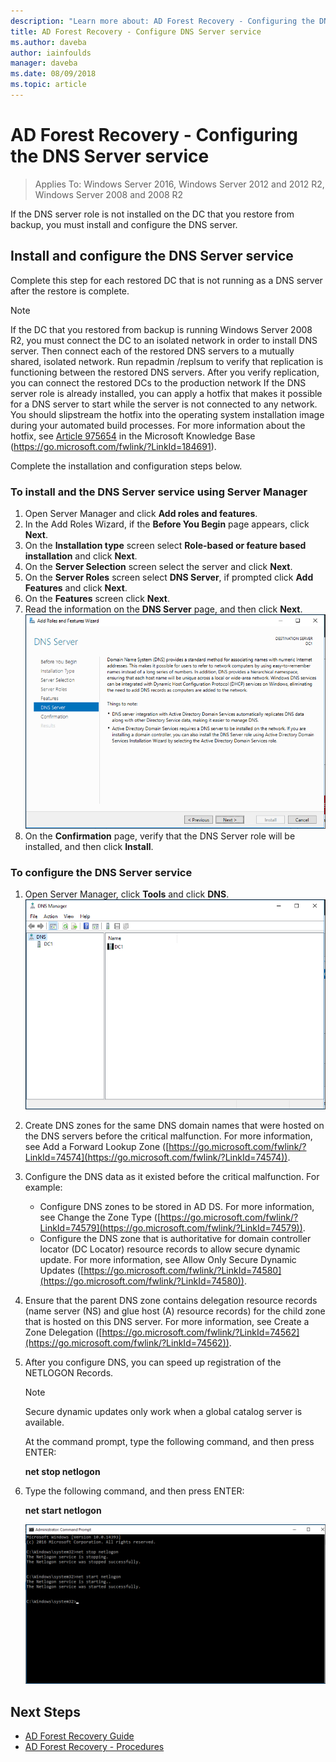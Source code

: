 ```yaml
---
description: "Learn more about: AD Forest Recovery - Configuring the DNS Server service"
title: AD Forest Recovery - Configure DNS Server service
ms.author: daveba
author: iainfoulds
manager: daveba
ms.date: 08/09/2018
ms.topic: article
---
```

# AD Forest Recovery - Configuring the DNS Server service

>Applies To: Windows Server 2016, Windows Server 2012 and 2012 R2, Windows Server 2008 and 2008 R2

If the DNS server role is not installed on the DC that you restore from backup, you must install and configure the DNS server.

## Install and configure the DNS Server service

Complete this step for each restored DC that is not running as a DNS server after the restore is complete.

> [!NOTE]
> If the DC that you restored from backup is running Windows Server 2008 R2, you must connect the DC to an isolated network in order to install DNS server. Then connect each of the restored DNS servers to a mutually shared, isolated network. Run repadmin /replsum to verify that replication is functioning between the restored DNS servers. After you verify replication, you can connect the restored DCs to the production network If the DNS server role is already installed, you can apply a hotfix that makes it possible for a DNS server to start while the server is not connected to any network. You should slipstream the hotfix into the operating system installation image during your automated build processes. For more information about the hotfix, see [Article 975654](https://go.microsoft.com/fwlink/?LinkId=184691) in the Microsoft Knowledge Base (https://go.microsoft.com/fwlink/?LinkId=184691).

Complete the installation and configuration steps below.

### To install and the DNS Server service using Server Manager

1. Open Server Manager and click **Add roles and features**.
2. In the Add Roles Wizard, if the **Before You Begin** page appears, click **Next**.
3. On the **Installation type** screen select **Role-based or feature based installation** and click **Next**.
4. On the **Server Selection** screen select the server and click **Next**.
5. On the **Server Roles** screen select **DNS Server**, if prompted click **Add Features** and click **Next**.
6. On the **Features** screen click **Next**.
7. Read the information on the **DNS Server** page, and then click **Next**.
   ![DNS Server](media/AD-Forest-Recovery-Configure-DNS/dns1.png)
8. On the **Confirmation** page, verify that the DNS Server role will be installed, and then click **Install**.

### To configure the DNS Server service

1. Open Server Manager, click **Tools** and click **DNS**.
   ![DNS Server](media/AD-Forest-Recovery-Configure-DNS/dns2.png)
2. Create DNS zones for the same DNS domain names that were hosted on the DNS servers before the critical malfunction. For more information, see Add a Forward Lookup Zone ([https://go.microsoft.com/fwlink/?LinkId=74574](https://go.microsoft.com/fwlink/?LinkId=74574)).
3. Configure the DNS data as it existed before the critical malfunction. For example:

   - Configure DNS zones to be stored in AD DS. For more information, see Change the Zone Type ([https://go.microsoft.com/fwlink/?LinkId=74579](https://go.microsoft.com/fwlink/?LinkId=74579)).
   - Configure the DNS zone that is authoritative for domain controller locator (DC Locator) resource records to allow secure dynamic update. For more information, see Allow Only Secure Dynamic Updates ([https://go.microsoft.com/fwlink/?LinkId=74580](https://go.microsoft.com/fwlink/?LinkId=74580)).

4. Ensure that the parent DNS zone contains delegation resource records (name server (NS) and glue host (A) resource records) for the child zone that is hosted on this DNS server. For more information, see Create a Zone Delegation ([https://go.microsoft.com/fwlink/?LinkId=74562](https://go.microsoft.com/fwlink/?LinkId=74562)).
5. After you configure DNS, you can speed up registration of the NETLOGON Records.

   > [!NOTE]
   > Secure dynamic updates only work when a global catalog server is available.

   At the command prompt, type the following command, and then press ENTER:

   **net stop netlogon**

6. Type the following command, and then press ENTER:

   **net start netlogon**

   ![DNS Server](media/AD-Forest-Recovery-Configure-DNS/dns3.png)

## Next Steps

- [AD Forest Recovery Guide](AD-Forest-Recovery-Guide.md)
- [AD Forest Recovery - Procedures](AD-Forest-Recovery-Procedures.md)
